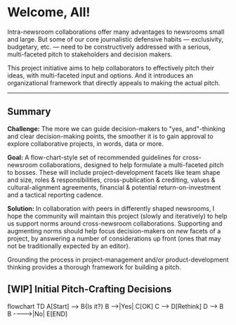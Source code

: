 # Welcome, All!

Intra-newsroom collaborations offer many advantages to newsrooms small and large.  But some of our core journalistic defensive habits — exclusivity, budgetary, etc. — need to be constructively addressed with a serious, multi-faceted pitch to stakeholders and decision makers.

This project initiative aims to help collaborators to effectively pitch their ideas, with multi-faceted input and options.  And it introduces an organizational framework that directly appeals to making the actual pitch.

---

## Summary

**Challenge:**  The more we can guide decision-makers to "yes, and"-thinking and clear decision-making points, the smoother it is to gain approval to explore collaborative projects, in words, data or more.

**Goal:**  A flow-chart-style set of recommended guidelines for cross-newsroom collaborations, designed to help formulate a multi-faceted pitch to bosses.  These will include project-development facets like team shape and size, roles & responsibilities, cross-publication & crediting, values & cultural-alignment agreements, financial & potential return-on-investment and a tactical reporting cadence.

**Solution:** In collaboration with peers in differently shaped newsrooms, I hope the community will maintain this project (slowly and iteratively) to help us support norms around cross-newsroom collaborations.  Supporting and augmenting norms should help focus decision-makers on _new_ facets of a project, by answering a number of considerations up front (ones that may not be traditionally expected by an editor).

Grounding the process in project-management and/or product-development thinking provides a thorough framework for building a pitch.

## [WIP] Initial Pitch-Crafting Decisions

<div class="mermaid">
flowchart TD
    A[Start] --> B{Is it?}
    B -->|Yes| C[OK]
    C --> D[Rethink]
    D --> B
    B ---->|No| E[END]
</div>